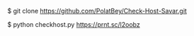 $ git clone https://github.com/PolatBey/Check-Host-Savar.git

$ python checkhost.py
 https://prnt.sc/l2oobz
